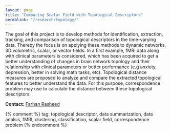 ```yaml
---
layout: page
title: "Comparing Scalar Field with Topological Descriptors"
permalink: "/research/topology/"
---
```


The goal of this project is to develop methods for identification, extraction, tracking, and comparison of topological descriptors in the time-varying data.
Thereby the focus is on applying these methods to dynamic networks, 3D volumetric, scalar, or vector fields.
In a first example, fMRI data along with clinical parameters is considered, which has been acquired to get a better understanding of changes in brain network topology and their relationship with clinical parameters or better performance (e.g anxiety, depression, better in solving math tasks, etc).
Topological distance measures are proposed to analyze and compare the extracted topological features to better understand the data.
For this purpose, correspondence problem may use to calculate the distance between these topological descriptors.

**Contact:** [Farhan Rasheed](/staff/farra01/)

{% comment %}
tag: topological descriptor, data summarization, data analsis, fMRI, clustering, classification, scalar field, correspondence problem
{% endcomment %}